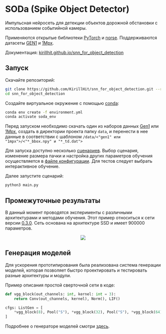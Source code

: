 # SODa (Spike Object Detector)

Импульсная нейросеть для детекции объектов дорожной обстановки с использованием событийной камеры. 

Применяются открытые библиотеки [PyTorch](https://github.com/pytorch/pytorch) и [norse](https://github.com/norse/norse/tree/main). Поддерживаются датасеты [GEN1](https://www.prophesee.ai/2020/01/24/prophesee-gen1-automotive-detection-dataset/) и [1Mpx](https://www.prophesee.ai/2020/11/24/automotive-megapixel-event-based-dataset/).

Документация: [kirillhit.github.io/snn_for_object_detection](https://kirillhit.github.io/snn_for_object_detection/index.html)

## Запуск

Скачайте репозиторий:

``` bash
git clone https://github.com/KirillHit/snn_for_object_detection.git --recurse-submodules
cd snn_for_object_detection
```

Создайте виртуальное окружение с помощью [conda](https://docs.conda.io/projects/conda/en/latest/user-guide/install/linux.html):

``` bash
conda env create -f environment.yml
conda activate soda_env
```

Перед запуском необходимо скачать один из наборов данных [Gen1](https://www.prophesee.ai/2020/01/24/prophesee-gen1-automotive-detection-dataset/) или [1Mpx](https://www.prophesee.ai/2020/11/24/automotive-megapixel-event-based-dataset/), создать в директории проекта папку `data`, и перенести в нее данные в соответствии с шаблоном `/data/<"gen1" или "1mpx">/<"*_bbox.npy" и "*_td.dat">`

Для запуска доступно несколько [сценариев](kirillhit.github.io/snn_for_object_detection/pages/structure.html#startup-scripts). Выбор сценария, изменение размера пачки и настройка других параметров обучения осуществляется в [файле конфигурации](https://kirillhit.github.io/snn_for_object_detection/pages/config.html). Для тестов следует выбрать интерактивное обучение.

Далее запустите сценарий:

``` bash
python3 main.py
```

## Промежуточные результаты

В данный момент проводятся эксперименты с различными архитектурами и методами обучения. Этот пример относиться к сети версии [0.3.0](https://github.com/KirillHit/snn_for_object_detection/tree/v0.3.0). Сеть основана на архитектуре SSD и имеет 900000 параметров.

<p align="center">
<img src="https://raw.githubusercontent.com/KirillHit/snn_for_object_detection/main/.images/gen1_example.gif">
</p>

## Генерация моделей

Для ускорения прототипирования была реализована система генерации моделей, которая позволяет быстро проектировать и тестировать разные архитектуры и модули. 

Пример описания простой сверточной сети в коде:

``` python
def vgg_block(out_channels: int, kernel: int = 3):
    return Conv(out_channels, kernel), Norm(), LIF()

cfgs: ListGen = [
    *vgg_block(8), Pool("S"), *vgg_block(32), Pool("S"), *vgg_block(64), Pool("S")
]
```

Подробнее о генераторе моделей смотри [здесь](https://kirillhit.github.io/snn_for_object_detection/pages/generator.html).